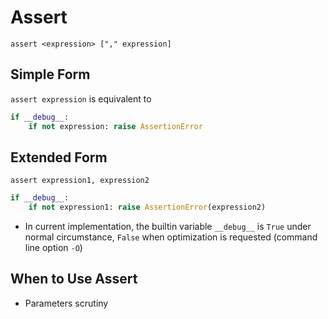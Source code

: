 # Assert

`assert <expression> ["," expression]`

## Simple Form
`assert expression` is equivalent to
```python
if __debug__:
    if not expression: raise AssertionError
```

## Extended Form
`assert expression1, expression2`
```python
if __debug__:
    if not expression1: raise AssertionError(expression2)
```

* In current implementation, the builtin variable `__debug__` is `True` under normal circumstance, `False` when optimization is requested (command line option `-O`)

## When to Use Assert
* Parameters scrutiny
